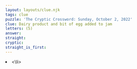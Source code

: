```yaml
---
layout: layouts/clue.njk
tags: clue
puzzle: 'The Cryptic Crossword: Sunday, October 2, 2022'
clue: Dairy product and bit of egg added to jam
letters: (5)
answer:
straight:
cryptic:
straight_is_first:
---
```

<li><\li>